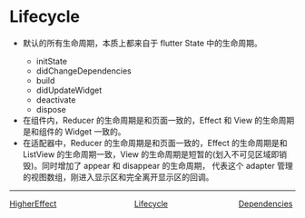 # Lifecycle

-   默认的所有生命周期，本质上都来自于 flutter State<StatefulWidget> 中的生命周期。
    -   initState
    -   didChangeDependencies
    -   build
    -   didUpdateWidget
    -   deactivate
    -   dispose
-   在组件内，Reducer 的生命周期是和页面一致的，Effect 和 View 的生命周期是和组件的 Widget 一致的。
-   在适配器中，Reducer 的生命周期是和页面一致的，Effect 的生命周期是和 ListView 的生命周期一致，View 的生命周期是短暂的(划入不可见区域即销毁)。同时增加了 appear 和 disappear 的生命周期， 代表这个 adapter 管理的视图数组，刚进入显示区和完全离开显示区的回调。


---
<div style="width:100%;height:40px;">
    <a style="width:33%;float:left;" href="./Higher-Effect-cn.md">HigherEffect</a>
    <a style="width:33%;float:left;text-align:center;" href="./Lifecycle-cn.md">Lifecycle</a>
    <a style="width:33%;float:left;text-align:right;" href="./Dependencies-cn.md">Dependencies</a>
</div>
